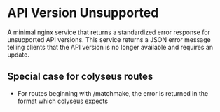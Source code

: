 # API Version Unsupported

A minimal nginx service that returns a standardized error response for unsupported API versions. This service returns a JSON error message telling clients that the API version is no longer available and requires an update.

## Special case for colyseus routes

- For routes beginning with /matchmake, the error is returned in the format which colyseus expects
